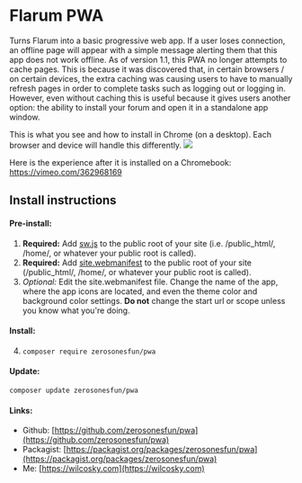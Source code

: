 # Flarum PWA

Turns Flarum into a basic progressive web app. If a user loses connection, an offline page will appear with a simple message alerting them that this app does not work offline. As of version 1.1, this PWA no longer attempts to cache pages. This is because it was discovered that, in certain browsers / on certain devices, the extra caching was causing users to have to manually refresh pages in order to complete tasks such as logging out or logging in. However, even without caching this is useful because it gives users another option: the ability to install your forum and open it in a standalone app window.

This is what you see and how to install in Chrome (on a desktop). Each browser and device will handle this differently.
![](https://i.ibb.co/H4PBm8p/Screenshot-2019-09-28-at-5-27-26-AM.png)

Here is the experience after it is installed on a Chromebook:
https://vimeo.com/362968169

## Install instructions

#### Pre-install:

1. **Required:** Add [sw.js](https://github.com/zerosonesfun/pwa/blob/master/assets/sw.js) to the public root of your site (i.e. /public_html/, /home/, or whatever your public root is called).
2. **Required:** Add [site.webmanifest](https://github.com/zerosonesfun/pwa/blob/master/assets/site.webmanifest) to the public root of your site (/public_html/, /home/, or whatever your public root is called).
3. _Optional:_ Edit the site.webmanifest file. Change the name of the app, where the app icons are located, and even the theme color and background color settings. **Do not** change the start url or scope unless you know what you're doing.

#### Install:

4. `composer require zerosonesfun/pwa`

#### Update:

`composer update zerosonesfun/pwa`

#### Links:
- Github: [https://github.com/zerosonesfun/pwa](https://github.com/zerosonesfun/pwa)
- Packagist: [https://packagist.org/packages/zerosonesfun/pwa](https://packagist.org/packages/zerosonesfun/pwa)
- Me: [https://wilcosky.com](https://wilcosky.com)
